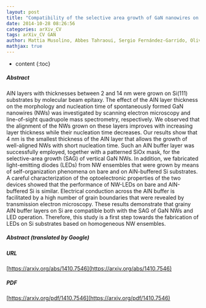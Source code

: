 ```yaml
---
layout: post
title: "Compatibility of the selective area growth of GaN nanowires on AlN-buffered Si substrates with the operation of light emitting diodes"
date: 2014-10-28 08:26:56
categories: arXiv_CV
tags: arXiv_CV GAN
author: Mattia Musolino, Abbes Tahraoui, Sergio Fernández-Garrido, Oliver Brandt, Achim Trampert, Lutz Geelhaar, Henning Riechert
mathjax: true
---
```


* content
{:toc}

##### Abstract
AlN layers with thicknesses between 2 and 14 nm were grown on Si(111) substrates by molecular beam epitaxy. The effect of the AlN layer thickness on the morphology and nucleation time of spontaneously formed GaN nanowires (NWs) was investigated by scanning electron microscopy and line-of-sight quadrupole mass spectrometry, respectively. We observed that the alignment of the NWs grown on these layers improves with increasing layer thickness while their nucleation time decreases. Our results show that 4 nm is the smallest thickness of the AlN layer that allows the growth of well-aligned NWs with short nucleation time. Such an AlN buffer layer was successfully employed, together with a patterned SiOx mask, for the selective-area growth (SAG) of vertical GaN NWs. In addition, we fabricated light-emitting diodes (LEDs) from NW ensembles that were grown by means of self-organization phenomena on bare and on AlN-buffered Si substrates. A careful characterization of the optoelectronic properties of the two devices showed that the performance of NW-LEDs on bare and AlN-buffered Si is similar. Electrical conduction across the AlN buffer is facilitated by a high number of grain boundaries that were revealed by transmission electron microscopy. These results demonstrate that grainy AlN buffer layers on Si are compatible both with the SAG of GaN NWs and LED operation. Therefore, this study is a first step towards the fabrication of LEDs on Si substrates based on homogeneous NW ensembles.

##### Abstract (translated by Google)


##### URL
[https://arxiv.org/abs/1410.7546](https://arxiv.org/abs/1410.7546)

##### PDF
[https://arxiv.org/pdf/1410.7546](https://arxiv.org/pdf/1410.7546)

